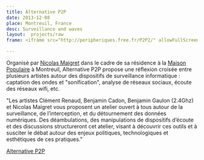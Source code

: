 ```yaml
---
title: Alternative P2P
date: 2013-12-08
place: Montreuil, France
desc: Surveillance and waves
layout:  projects/raw
frame: <iframe src="http://peripheriques.free.fr/P2P2/" allowFullScreen="true" quality="high" width="100%" height="600px" align="middle" allowScriptAccess="always" frameborder="0"></iframe>

---
```



Organisé par [Nicolas Maigret](http://peripheriques.free.fr) dans le cadre de sa résidence à la [Maison Populaire](www.maisonpop.fr) à Montreuil, Alternative P2P propose une réflexion croisée entre plusieurs artistes autour des dispositifs de surveillance informatique : captation des ondes et "sonification", analyse de réseaux sociaux, écoute des réseaux wifi, etc.

"Les artistes Clément Renaud, Benjamin Cadon, Benjamin Gaulon (2.4Ghz) et Nicolas Maigret vous proposent un atelier ouvert à tous autour de la surveillance, de l’interception, et du détournement des données numériques. Des déambulations, des manipulations de dispositifs d’écoute et des discussions structureront cet atelier, visant à découvrir ces outils et à susciter le débat autour des enjeux politiques, technologiques et esthétiques de ces pratiques."

[Alternative P2P](http://peripheriques.free.fr/P2P2/)
